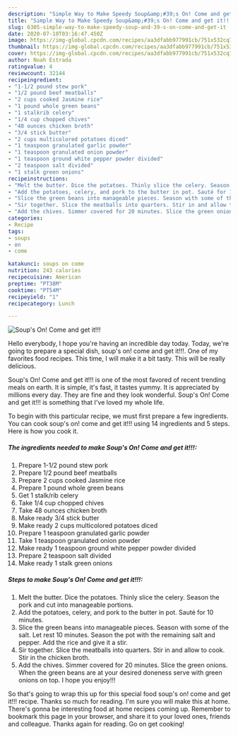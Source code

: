 ```yaml
---
description: "Simple Way to Make Speedy Soup&amp;#39;s On! Come and get it!!!"
title: "Simple Way to Make Speedy Soup&amp;#39;s On! Come and get it!!!"
slug: 6305-simple-way-to-make-speedy-soup-and-39-s-on-come-and-get-it
date: 2020-07-10T03:16:47.450Z
image: https://img-global.cpcdn.com/recipes/aa3dfabb977991cb/751x532cq70/soups-on-come-and-get-it-recipe-main-photo.jpg
thumbnail: https://img-global.cpcdn.com/recipes/aa3dfabb977991cb/751x532cq70/soups-on-come-and-get-it-recipe-main-photo.jpg
cover: https://img-global.cpcdn.com/recipes/aa3dfabb977991cb/751x532cq70/soups-on-come-and-get-it-recipe-main-photo.jpg
author: Noah Estrada
ratingvalue: 4
reviewcount: 32144
recipeingredient:
- "1-1/2 pound stew pork"
- "1/2 pound beef meatballs"
- "2 cups cooked Jasmine rice"
- "1 pound whole green beans"
- "1 stalkrib celery"
- "1/4 cup chopped chives"
- "48 ounces chicken broth"
- "3/4 stick butter"
- "2 cups multicolored potatoes diced"
- "1 teaspoon granulated garlic powder"
- "1 teaspoon granulated onion powder"
- "1 teaspoon ground white pepper powder divided"
- "2 teaspoon salt divided"
- "1 stalk green onions"
recipeinstructions:
- "Melt the butter. Dice the potatoes. Thinly slice the celery. Season the pork and cut into manageable portions."
- "Add the potatoes, celery, and pork to the butter in pot. Sauté for 10 minutes."
- "Slice the green beans into manageable pieces. Season with some of the salt. Let rest 10 minutes. Season the pot with the remaining salt and pepper. Add the rice and give it a stir."
- "Sir together. Slice the meatballs into quarters. Stir in and allow to cook. Stir in the chicken broth."
- "Add the chives. Simmer covered for 20 minutes. Slice the green onions. When the green beans are at your desired doneness serve with green onions on top. I hope you enjoy!!!"
categories:
- Recipe
tags:
- soups
- on
- come

katakunci: soups on come 
nutrition: 243 calories
recipecuisine: American
preptime: "PT38M"
cooktime: "PT54M"
recipeyield: "1"
recipecategory: Lunch

---
```



![Soup&#39;s On! Come and get it!!!](https://img-global.cpcdn.com/recipes/aa3dfabb977991cb/751x532cq70/soups-on-come-and-get-it-recipe-main-photo.jpg)

Hello everybody, I hope you're having an incredible day today. Today, we're going to prepare a special dish, soup&#39;s on! come and get it!!!. One of my favorites food recipes. This time, I will make it a bit tasty. This will be really delicious.

Soup&#39;s On! Come and get it!!! is one of the most favored of recent trending meals on earth. It is simple, it's fast, it tastes yummy. It is appreciated by millions every day. They are fine and they look wonderful. Soup&#39;s On! Come and get it!!! is something that I've loved my whole life.




To begin with this particular recipe, we must first prepare a few ingredients. You can cook soup&#39;s on! come and get it!!! using 14 ingredients and 5 steps. Here is how you cook it.

<!--inarticleads1-->

##### The ingredients needed to make Soup&#39;s On! Come and get it!!!:

1. Prepare 1-1/2 pound stew pork
1. Prepare 1/2 pound beef meatballs
1. Prepare 2 cups cooked Jasmine rice
1. Prepare 1 pound whole green beans
1. Get 1 stalk/rib celery
1. Take 1/4 cup chopped chives
1. Take 48 ounces chicken broth
1. Make ready 3/4 stick butter
1. Make ready 2 cups multicolored potatoes diced
1. Prepare 1 teaspoon granulated garlic powder
1. Take 1 teaspoon granulated onion powder
1. Make ready 1 teaspoon ground white pepper powder divided
1. Prepare 2 teaspoon salt divided
1. Make ready 1 stalk green onions




<!--inarticleads2-->

##### Steps to make Soup&#39;s On! Come and get it!!!:

1. Melt the butter. Dice the potatoes. Thinly slice the celery. Season the pork and cut into manageable portions.
1. Add the potatoes, celery, and pork to the butter in pot. Sauté for 10 minutes.
1. Slice the green beans into manageable pieces. Season with some of the salt. Let rest 10 minutes. Season the pot with the remaining salt and pepper. Add the rice and give it a stir.
1. Sir together. Slice the meatballs into quarters. Stir in and allow to cook. Stir in the chicken broth.
1. Add the chives. Simmer covered for 20 minutes. Slice the green onions. When the green beans are at your desired doneness serve with green onions on top. I hope you enjoy!!!




So that's going to wrap this up for this special food soup&#39;s on! come and get it!!! recipe. Thanks so much for reading. I'm sure you will make this at home. There's gonna be interesting food at home recipes coming up. Remember to bookmark this page in your browser, and share it to your loved ones, friends and colleague. Thanks again for reading. Go on get cooking!
